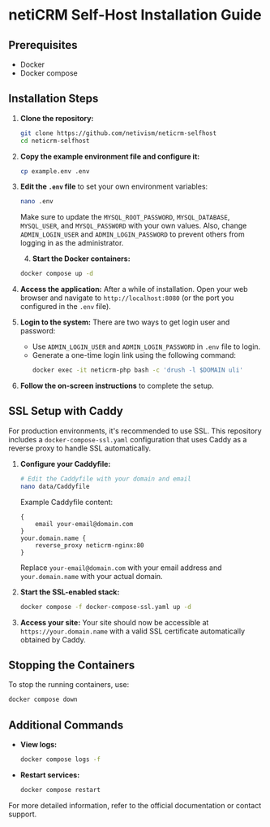 # netiCRM Self-Host Installation Guide

## Prerequisites
- Docker
- Docker compose

## Installation Steps

1. **Clone the repository:**
    ```sh
    git clone https://github.com/netivism/neticrm-selfhost
    cd neticrm-selfhost
    ```

2. **Copy the example environment file and configure it:**
    ```sh
    cp example.env .env
    ```

3. **Edit the `.env` file** to set your own environment variables:
    ```sh
    nano .env
    ```
    Make sure to update the `MYSQL_ROOT_PASSWORD`, `MYSQL_DATABASE`, `MYSQL_USER`, and `MYSQL_PASSWORD` with your own values. Also, change `ADMIN_LOGIN_USER` and `ADMIN_LOGIN_PASSWORD` to prevent others from logging in as the administrator.

    4. **Start the Docker containers:**
    ```sh
    docker compose up -d
    ```

5. **Access the application:**
    After a while of installation. Open your web browser and navigate to `http://localhost:8080` (or the port you configured in the `.env` file).

6. **Login to the system:**
    There are two ways to get login user and password:
    - Use `ADMIN_LOGIN_USER` and `ADMIN_LOGIN_PASSWORD` in `.env` file to login.
    - Generate a one-time login link using the following command:
      ```sh
      docker exec -it neticrm-php bash -c 'drush -l $DOMAIN uli'
      ```

7. **Follow the on-screen instructions** to complete the setup.

## SSL Setup with Caddy

For production environments, it's recommended to use SSL. This repository includes a `docker-compose-ssl.yaml` configuration that uses Caddy as a reverse proxy to handle SSL automatically.

1. **Configure your Caddyfile:**
    ```sh
    # Edit the Caddyfile with your domain and email
    nano data/Caddyfile
    ```

    Example Caddyfile content:
    ```
    {
        email your-email@domain.com
    }
    your.domain.name {
        reverse_proxy neticrm-nginx:80
    }
    ```

    Replace `your-email@domain.com` with your email address and `your.domain.name` with your actual domain.

2. **Start the SSL-enabled stack:**
    ```sh
    docker compose -f docker-compose-ssl.yaml up -d
    ```

3. **Access your site:**
    Your site should now be accessible at `https://your.domain.name` with a valid SSL certificate automatically obtained by Caddy.

## Stopping the Containers
To stop the running containers, use:
```sh
docker compose down
```

## Additional Commands
- **View logs:**
    ```sh
    docker compose logs -f
    ```
- **Restart services:**
    ```sh
    docker compose restart
    ```

For more detailed information, refer to the official documentation or contact support.
